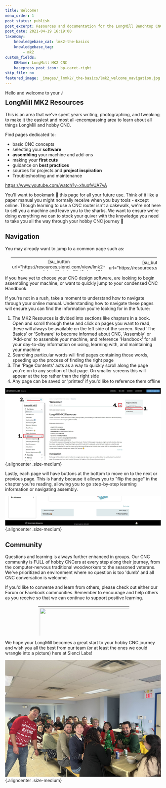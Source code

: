 ```yaml
---
title: Welcome!
menu_order: 1
post_status: publish
post_excerpt: Resources and documentation for the LongMill Benchtop CNC. You will find info about routers, software, assembly, end mills - everything you need to get started.
post_date: 2021-04-19 16:19:00
taxonomy:
    knowledgebase_cat: lmk2-the-basics
    knowledgebase_tag:
        - mk2
custom_fields:
    KBName: LongMill MK2 CNC
    basepress_post_icon: bp-caret-right
skip_file: no
featured_image: _images/_lmmk2/_the-basics/lmk2_welcome_navigation.jpg
---
```


<p style="margin-bottom: -20px;">Hello and welcome to your ⤦</p>

## LongMill MK2 Resources

This is an area that we've spent years writing, photographing, and tweaking to make it the easiest and most all-encompassing area to learn about all things LongMill and hobby CNC.

Find pages dedicated to:

- basic CNC concepts
- selecting your **software**
- **assembling** your machine and add-ons
- making your **first cuts**
- guidance on **best practices**
- sources for projects and **project inspiration**
- Troubleshooting and maintenance

https://www.youtube.com/watch?v=xhuofvUA7vA

You'll want to bookmark 🔖 this page for all your future use. Think of it like a paper manual you might normally receive when you buy tools - except online. Though learning to use a CNC router isn't a cakewalk, we're not here to sell you a machine and leave you to the sharks. We want to ensure we're doing everything we can to stock your quiver with the knowledge you need to take you all the way through your hobby CNC journey 🙂

## Navigation

You may already want to jump to a common page such as:

<table class="community-table" style="height: 50px; width: 95%; margin-left: auto; margin-right: auto; text-align: center; border-collapse: collapse; table-layout: fixed; padding: 5px !important; border: none !important;">
<tbody>
<tr>
<td style="text-align: center; padding: 5px; border: none;">[su_button url="https://resources.sienci.com/view/lmk2-software-explained/" style="flat" size="8" radius="3" background="var(--sl-blue)" color="#FFFFFF" center="yes"]💻 Software[/su_button]</td>
<td style="text-align: center; padding: 5px; border: none;">[su_button url="https://resources.sienci.com/view/lm-unboxing/" style="flat" size="8" radius="3" background="var(--sl-blue)" color="#FFFFFF" center="yes"]🔧 Assembly[/su_button]</td>
<td style="text-align: center; padding: 5px; border: none;">[su_button url="https://resources.sienci.com/view/lmk2-know-your-cnc/" style="flat" size="8" radius="3" background="var(--sl-blue)" color="#FFFFFF" center="yes"]📔 Handbook[/su_button]</td>
</tr>
</tbody>
</table>

if you have yet to choose your CNC design software, are looking to begin assembling your machine, or want to quickly jump to your condensed CNC Handbook.

If you're not in a rush, take a moment to understand how to navigate through your online manual. Understanding how to navigate these pages will ensure you can find the information you're looking for in the future:

1. The MK2 Resources is divided into sections like chapters in a book. Open and scroll through these and click on pages you want to read, these will always be available on the left side of the screen. Read 'The Basics' or 'Software' to become informed about CNC, 'Assembly' or 'Add-ons' to assemble your machine, and reference 'Handbook' for all your day-to-day information on using, learning with, and maintaining your machine
1. Searching particular words will find pages containing those words, speeding up the process of finding the right page
1. The 'Page Contents' acts as a way to quickly scroll along the page you're on to any section of that page. On smaller screens this will appear at the top rather than the right side
1. Any page can be saved or 'printed' if you'd like to reference them offline

![](/_images/_lmmk2/_the-basics/lmk2_welcome_navigation.jpg){.aligncenter .size-medium}

Lastly, each page will have buttons at the bottom to move on to the next or previous page. This is handy because it allows you to "flip the page" in the chapter you're reading, allowing you to go step-by-step learning information or navigating assembly.

![](/_images/_lmmk2/_the-basics/lmk2_welcome_navigation2.jpg){.aligncenter .size-medium}

<h2>Community</h2>

Questions and learning is always further enhanced in groups. Our CNC community is FULL of hobby CNCers at every step along their journey, from the computer-nervous traditional woodworkers to the seasoned veterans. We've prioritized an environment where no question is too 'dumb' and all CNC conversation is welcome.

If you'd like to converse and learn from others, please check out either our Forum or Facebook communities. Remember to encourage and help others as you receive so that we can continue to support positive learning.

<table class="community-table" style="height: 100px; width: 95%; margin-left: auto; margin-right: auto; text-align: center; border-collapse: collapse; table-layout: fixed; max-width: 300px; padding: 5px !important; border: none !important;">
<tbody>
<tr>
<td style="text-align: center; padding: 5px; border: none;"><a href="https://forum.sienci.com/" target="_blank" rel="noopener"><img class="flie alignnone wp-image-1439 size-full" src="https://resources.sienci.com/wp-content/uploads/2021/06/Icon2-scaled-1.jpg" alt="" width="600" height="600" /></a></td>
<td style="text-align: center; padding: 5px; border: none;"><a href="https://www.facebook.com/groups/mill.one/" target="_blank" rel="noopener"><img class="flie alignnone wp-image-1438 size-full" src="https://resources.sienci.com/wp-content/uploads/2021/06/Icon1-scaled-1.jpg" alt="" width="600" height="600" /></a></td>
</tr>
<tr>
<td style="text-align: center; padding: 5px; border: none;"><strong>Community Forum</strong></td>
<td style="text-align: center; padding: 5px; border: none;"><strong>Facebook Group</strong></td>
</tr>
</tbody>
</table>

We hope your LongMill becomes a great start to your hobby CNC journey and wish you all the best from our team (or at least the ones we could wrangle into a picture) here at Sienci Labs!

![](/_images/_lmmk2/_the-basics/lmk2_welcome_team.jpg){.aligncenter .size-medium}

